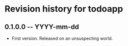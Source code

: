 # Revision history for todoapp

## 0.1.0.0 -- YYYY-mm-dd

* First version. Released on an unsuspecting world.
